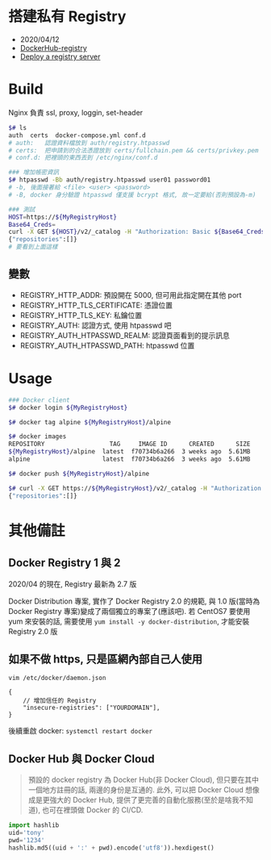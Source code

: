 # 搭建私有 Registry

- 2020/04/12
- [DockerHub-registry](https://hub.docker.com/_/registry?tab=description)
- [Deploy a registry server](https://docs.docker.com/registry/deploying/)


# Build

Nginx 負責 ssl, proxy, loggin, set-header

```bash
$# ls
auth  certs  docker-compose.yml conf.d
# auth:   認證資料檔放到 auth/registry.htpasswd
# certs:  把申請到的合法憑證放到 certs/fullchain.pem && certs/privkey.pem
# conf.d: 把裡頭的東西丟到 /etc/nginx/conf.d

### 增加帳密資訊
$# htpasswd -Bb auth/registry.htpasswd user01 password01
# -b, 後面接著給 <file> <user> <password>
# -B, docker 身分驗證 htpasswd 僅支援 bcrypt 格式, 故一定要給(否則預設為-m)

### 測試
HOST=https://${MyRegistryHost}
Base64_Creds=
curl -X GET ${HOST}/v2/_catalog -H "Authorization: Basic ${Base64_Creds}"
{"repositories":[]}
# 要看到上面這樣
```

## 變數

- REGISTRY_HTTP_ADDR: 預設開在 5000, 但可用此指定開在其他 port
- REGISTRY_HTTP_TLS_CERTIFICATE: 憑證位置
- REGISTRY_HTTP_TLS_KEY: 私鑰位置
- REGISTRY_AUTH: 認證方式, 使用 htpasswd 吧
- REGISTRY_AUTH_HTPASSWD_REALM: 認證頁面看到的提示訊息
- REGISTRY_AUTH_HTPASSWD_PATH: htpasswd 位置

# Usage

```bash
### Docker client
$# docker login ${MyRegistryHost}

$# docker tag alpine ${MyRegistryHost}/alpine

$# docker images
REPOSITORY                  TAG     IMAGE ID      CREATED      SIZE
${MyRegistryHost}/alpine  latest  f70734b6a266  3 weeks ago  5.61MB
alpine                    latest  f70734b6a266  3 weeks ago  5.61MB

$# docker push ${MyRegistryHost}/alpine

$# curl -X GET https://${MyRegistryHost}/v2/_catalog -H "Authorization: Basic ${MyRegistryCreds}"
{"repositories":[]}
```


# 其他備註

## Docker Registry 1 與 2

2020/04 的現在, Registry 最新為 2.7 版

Docker Distribution 專案, 實作了 Docker Registry 2.0 的規範, 與 1.0 版(當時為 Docker Registry 專案)變成了兩個獨立的專案了(應該吧). 若 CentOS7 要使用 yum 來安裝的話, 需要使用 `yum install -y docker-distribution`, 才能安裝 Registry 2.0 版


## 如果不做 https, 只是區網內部自己人使用

`vim /etc/docker/daemon.json`

```jsonc
{
    // 增加信任的 Registry
    "insecure-registries": ["YOURDOMAIN"],
}
```

後續重啟 docker: `systemctl restart docker`


## Docker Hub 與 Docker Cloud

> 預設的 docker registry 為 Docker Hub(非 Docker Cloud), 但只要在其中一個地方註冊的話, 兩邊的身份是互通的. 
> 此外, 可以把 Docker Cloud 想像成是更強大的 Docker Hub, 提供了更完善的自動化服務(至於是啥我不知道), 也可在裡頭做 Docker 的 CI/CD.


```py
import hashlib
uid='tony'
pwd='1234'
hashlib.md5((uid + ':' + pwd).encode('utf8')).hexdigest()
```
